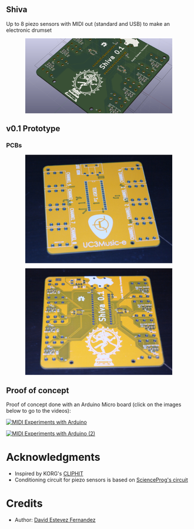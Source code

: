 Shiva
--------------------------
Up to 8 piezo sensors with MIDI out (standard and USB) to make an electronic drumset

<p align="center">
<img src="doc/images/Shiva-pcb.png" width="400" align="center">
</p>

## v0.1 Prototype
### PCBs

<p align="center">
<img src="doc/images/Shiva_v0_1_front.jpg" width="400" align="center">
</p>
<p align="center">
<img src="doc/images/Shiva_v0_1_back.jpg" width="400" align="center">
</p>

## Proof of concept

Proof of concept done with an Arduino Micro board (click on the images below to go to the videos):

[![MIDI Experiments with Arduino](http://img.youtube.com/vi/2-d8FWZnlz4/0.jpg)](http://www.youtube.com/watch?v=2-d8FWZnlz4)

[![MIDI Experiments with Arduino (2)](http://img.youtube.com/vi/U5sJlg9klXo/0.jpg)](http://www.youtube.com/watch?v=U5sJlg9klXo)

# Acknowledgments

 * Inspired by KORG's [CLIPHIT](http://www.korg.com/us/products/drums/cliphit/)
 * Conditioning circuit for piezo sensors is based on [ScienceProg's circuit](http://www.scienceprog.com/thoughts-on-interfacing-piezo-vibration-sensor/)

# Credits
* Author: [David Estevez Fernandez](https://github.com/David-Estevez)
